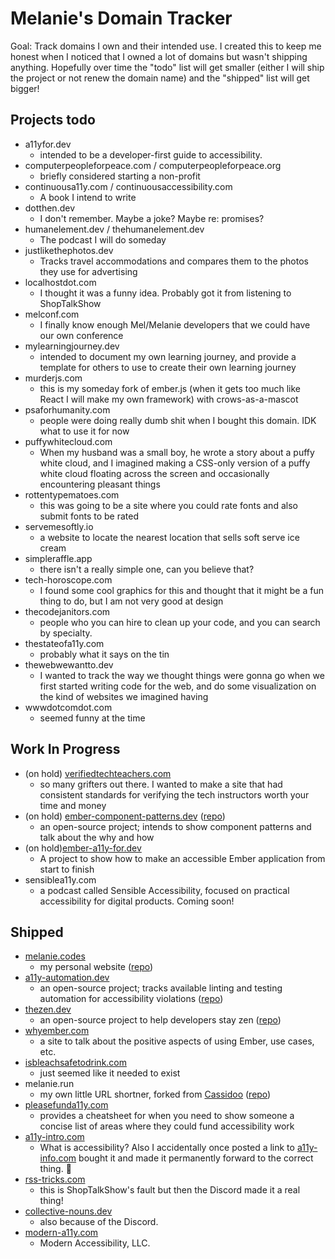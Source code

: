 # Melanie's Domain Tracker

Goal: Track domains I own and their intended use. I created this to keep me honest when I noticed that I owned a lot of domains but wasn't shipping anything. Hopefully over time the "todo" list will get smaller (either I will ship the project or not renew the domain name) and the "shipped" list will get bigger! 

## Projects todo

- a11yfor.dev
  - intended to be a developer-first guide to accessibility.
- computerpeopleforpeace.com / computerpeopleforpeace.org
  - briefly considered starting a non-profit
- continuousa11y.com / continuousaccessibility.com
  - A book I intend to write
- dotthen.dev
  - I don't remember. Maybe a joke? Maybe re: promises? 
- humanelement.dev / thehumanelement.dev
  - The podcast I will do someday
- justlikethephotos.dev
  - Tracks travel accommodations and compares them to the photos they use for advertising
- localhostdot.com
  - I thought it was a funny idea. Probably got it from listening to ShopTalkShow
- melconf.com
  - I finally know enough Mel/Melanie developers that we could have our own conference
- mylearningjourney.dev
  - intended to document my own learning journey, and provide a template for others to use to create their own learning journey
- murderjs.com
  - this is my someday fork of ember.js (when it gets too much like React I will make my own framework) with crows-as-a-mascot
- psaforhumanity.com
  - people were doing really dumb shit when I bought this domain. IDK what to use it for now 
- puffywhitecloud.com
  - When my husband was a small boy, he wrote a story about a puffy white cloud, and I imagined making a CSS-only version of a puffy white cloud floating across the screen and occasionally encountering pleasant things
- rottentypematoes.com
  - this was going to be a site where you could rate fonts and also submit fonts to be rated
- servemesoftly.io
  - a website to locate the nearest location that sells soft serve ice cream
- simpleraffle.app
  - there isn't a really simple one, can you believe that?
- tech-horoscope.com
  - I found some cool graphics for this and thought that it might be a fun thing to do, but I am not very good at design
- thecodejanitors.com
  - people who you can hire to clean up your code, and you can search by specialty. 
- thestateofa11y.com
  - probably what it says on the tin
- thewebwewantto.dev
  - I wanted to track the way we thought things were gonna go when we first started writing code for the web, and do some visualization on the kind of websites we imagined having
- wwwdotcomdot.com
  - seemed funny at the time

## Work In Progress

- (on hold) [verifiedtechteachers.com](https://www.verifiedtechteachers.com/)
  - so many grifters out there. I wanted to make a site that had consistent standards for verifying the tech instructors worth your time and money
- (on hold) [ember-component-patterns.dev](https://ember-component-patterns.dev/) ([repo](https://github.com/ember-components/ember-component-patterns))
  - an open-source project; intends to show component patterns and talk about the why and how
- (on hold)[ember-a11y-for.dev](https://ember-a11y-for.dev/)
  - A project to show how to make an accessible Ember application from start to finish
- sensiblea11y.com
  - a podcast called Sensible Accessibility, focused on practical accessibility for digital products. Coming soon!

## Shipped
- [melanie.codes](https://melanie.codes)
  - my personal website ([repo](https://github.com/MelSumner/melsumner-website))
- [a11y-automation.dev](https://a11y-automation.dev)
  -  an open-source project; tracks available linting and testing automation for accessibility violations ([repo](https://github.com/MelSumner/a11y-automation))
- [thezen.dev](https://thezen.dev)
  - an open-source project to help developers stay zen ([repo](https://github.com/the-zen-dev/thezendevapp))
- [whyember.com](https://whyember.com/)
  - a site to talk about the positive aspects of using Ember, use cases, etc. 
- [isbleachsafetodrink.com](https://isbleachsafetodrink.com/)
  - just seemed like it needed to exist
- melanie.run
  - my own little URL shortner, forked from [Cassidoo](https://github.com/cassidoo/cass.run) ([repo](https://github.com/MelSumner/melanie.run))
- [pleasefunda11y.com](https://pleasefunda11y.com/) 
  - provides a cheatsheet for when you need to show someone a concise list of areas where they could fund accessibility work
- [a11y-intro.com](https://a11y-intro.com/)
  - What is accessibility? Also I accidentally once posted a link to [a11y-info.com](https://a11y-info.com) bought it and made it permanently forward to the correct thing. 🤦
- [rss-tricks.com](https://rss-tricks.com)
  - this is ShopTalkShow's fault but then the Discord made it a real thing!
- [collective-nouns.dev](https://collective-nouns.dev/)
  - also because of the Discord.
- [modern-a11y.com](https://www.modern-a11y.com/)
  - Modern Accessibility, LLC.  
